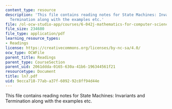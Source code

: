 ```yaml
---
content_type: resource
description: 'This file contains reading notes for State Machines: Invariants and
  Termination along with the examples etc.'
file: /ol-ocw-studio-app/courses/6-042j-mathematics-for-computer-science-fall-2005/9ecca71877aba37f609292c8ff94d44e_ln7.pdf
file_size: 234680
file_type: application/pdf
learning_resource_types:
- Readings
license: https://creativecommons.org/licenses/by-nc-sa/4.0/
ocw_type: OCWFile
parent_title: Readings
parent_type: CourseSection
parent_uid: 2061ddda-0165-630a-41b6-196344561f21
resourcetype: Document
title: ln7.pdf
uid: 9ecca718-77ab-a37f-6092-92c8ff94d44e
---
```

This file contains reading notes for State Machines: Invariants and Termination along with the examples etc.